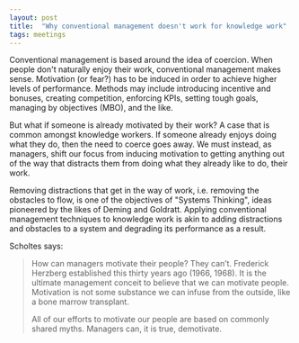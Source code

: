 ```yaml
---
layout: post
title:  "Why conventional management doesn't work for knowledge work"
tags: meetings
---
```

Conventional management is based around the idea of coercion.
When people don't naturally enjoy their work,
conventional management makes sense.
Motivation (or fear?) has to be induced in order to achieve
higher levels of performance.
Methods may include introducing incentive and bonuses, creating competition, 
enforcing KPIs, setting tough goals, managing by objectives (MBO),
and the like.

But what if someone is already motivated by their work?
A case that is common amongst knowledge workers. 
If someone already enjoys doing what they do,
then the need to coerce goes away.
We must instead, as managers, shift our focus
from inducing motivation to getting anything out of the
way that distracts them from doing 
what they already like to do, their work.

Removing distractions that get in the way of work,
i.e. removing the obstacles to flow, 
is one of the objectives of "Systems Thinking",
ideas pioneered by the likes of Deming and Goldratt.
Applying conventional management techniques to
knowledge work is akin to adding distractions and obstacles
to a system and degrading its performance as a result.

Scholtes says:

> How can managers motivate their people? They can’t. Frederick Herzberg established this thirty years ago (1966, 1968). It is the ultimate management conceit to believe that we can motivate people. Motivation is not some substance we can infuse from the outside, like a bone marrow transplant.
>
> All of our efforts to motivate our people are based on commonly shared myths. Managers can, it is true, demotivate.